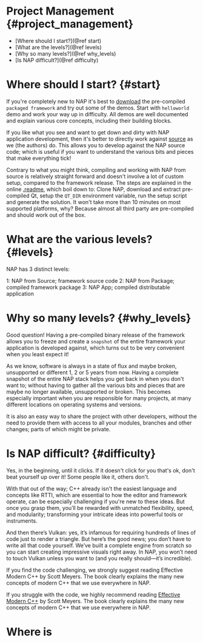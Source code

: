 Project Management {#project_management}
=======================

*	[Where should I start?](@ref start)
*   [What are the levels?](@ref levels)
*   [Why so many levels?](@ref why_levels)
*   [Is NAP difficult?](@ref difficulty)

# Where should I start? {#start}

If you're completely new to NAP it's best to [download](https://github.com/napframework/nap/releases) the pre-compiled `packaged framework` and try out some of the demos. Start with `helloworld` demo and work your way up in difficulty. All demos are well documented and explain various core concepts, including their building blocks. 

If you like what you see and want to get down and dirty with NAP application development, then it's better to directly work against [source](https://github.com/napframework/nap) as we (the authors) do. This allows you to develop against the NAP source code; which is useful if you want to understand the various bits and pieces that make everything tick! 

Contrary to what you might think, compiling and working with NAP from source is relatively straight forward and doesn't involve a lot of custom setup, compared to the framework release. The steps are explained in the online [.readme](https://github.com/napframework/nap?tab=readme-ov-file#compilation), which boil down to: Clone NAP, download and extract pre-compiled Qt, setup the `QT_DIR` environment variable, run the setup script and generate the solution. It won't take more than 10 minutes on most supported platforms, why? Because almost all third party are pre-compiled and should work out of the box.

# What are the various levels? {#levels}

NAP has 3 distinct levels:

1: NAP from Source; framework source code
2: NAP from Package; compiled framework package
3: NAP App; compiled distributable application

# Why so many levels? {#why_levels}

Good question! Having a pre-compiled binary release of the framework allows you to freeze and create a `snapshot` of the entire framework your application is developed against, which turns out to be very convenient when you least expect it! 

As we know, software is always in a state of flux and maybe broken, unsupported or different 1, 2 or 5 years from now. Having a complete snapshot of the entire NAP stack helps you get back in when you don't want to; without having to gather all the various bits and pieces that are maybe no longer available, unsupported or broken. This becomes especially important when you are responsible for many projects, at many different locations on operating systems and versions. 

It is also an easy way to share the project with other developers, without the need to provide them with access to all your modules, branches and other changes; parts of which might be private.

# Is NAP difficult? {#difficulty}

Yes, in the beginning, until it clicks. If it doesn't click for you that's ok, don't beat yourself up over it! Some people like it, others don't. 

With that out of the way; C++ already isn't the easiest language and concepts like RTTI, which are essential to how the editor and framework operate, can be especially challenging if you're new to these ideas. But once you grasp them, you’ll be rewarded with unmatched flexibility, speed, and modularity; transforming your intricate ideas into powerful tools or instruments.

And then there’s Vulkan: yes, it’s infamous for requiring hundreds of lines of code just to render a triangle. But here’s the good news; you don’t have to write all that code yourself. We’ve built a complete engine from scratch so you can start creating impressive visuals right away. In NAP, you won’t need to touch Vulkan unless you want to (and you really should—it’s incredible).

If you find the code challenging, we strongly suggest reading Effective Modern C++ by Scott Meyers. The book clearly explains the many new concepts of modern C++ that we use everywhere in NAP.

If you struggle with the code, we highly recommend reading [Effective Modern C++](https://www.oreilly.com/library/view/effective-modern-c/9781491908419/) by Scott Meyers. The book clearly explains the many new concepts of modern C++ that we use everywhere in NAP.

# Where is 


